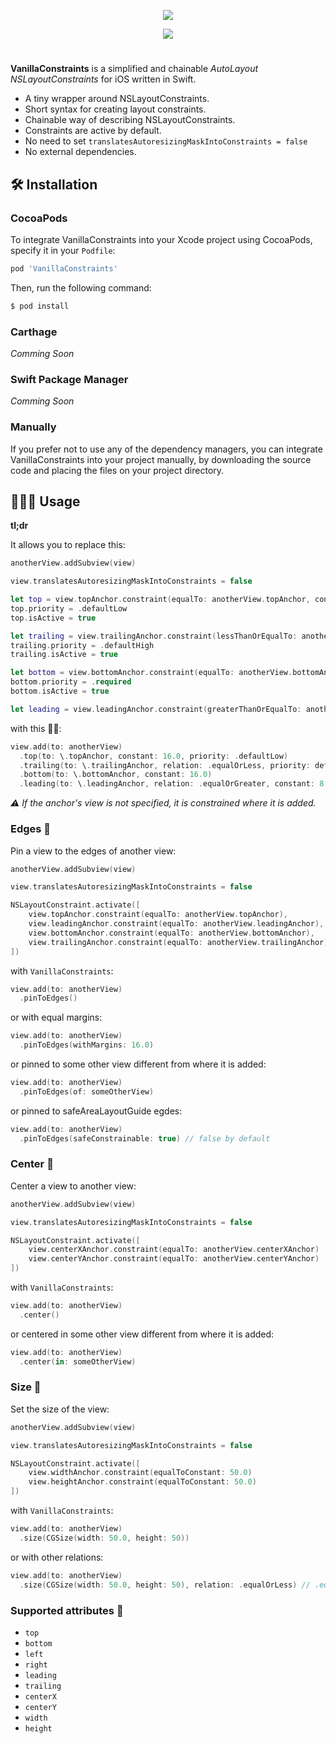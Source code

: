 <p align="center">
  <img src="https://github.com/jdisho/VanillaConstraints/blob/master/Images/logo.png">
</p>
<p align="center">
  <a href="https://swift.org">
        <img src="https://img.shields.io/badge/Swift-4.0-orange.svg" />
  </a>
</p>

#
**VanillaConstraints** is a simplified and chainable *AutoLayout NSLayoutConstraints* for iOS written in Swift.

- A tiny wrapper around NSLayoutConstraints.
- Short syntax for creating layout constraints.
- Chainable way of describing NSLayoutConstraints.
- Constraints are active by default.
- No need to set `translatesAutoresizingMaskIntoConstraints = false`
- No external dependencies.

## 🛠 Installation

### CocoaPods

To integrate VanillaConstraints into your Xcode project using CocoaPods, specify it in your `Podfile`:

```ruby
pod 'VanillaConstraints'
```

Then, run the following command:

```bash
$ pod install
```
### Carthage 
*Comming Soon*

### Swift Package Manager 
*Comming Soon*

### Manually

If you prefer not to use any of the dependency managers, you can integrate VanillaConstraints into your project manually, by downloading the source code and placing the files on your project directory.

## 👨🏻‍💻 Usage
**tl;dr**

It allows you to replace this: 

```swift
anotherView.addSubview(view)

view.translatesAutoresizingMaskIntoConstraints = false

let top = view.topAnchor.constraint(equalTo: anotherView.topAnchor, constant: 16.0)
top.priority = .defaultLow
top.isActive = true

let trailing = view.trailingAnchor.constraint(lessThanOrEqualTo: anotherView.trailingAnchor)
trailing.priority = .defaultHigh
trailing.isActive = true

let bottom = view.bottomAnchor.constraint(equalTo: anotherView.bottomAnchor, constant: 16.0)
bottom.priority = .required
bottom.isActive = true

let leading = view.leadingAnchor.constraint(greaterThanOrEqualTo: anotherView.leadingAnchor, constant: 8.0)
```

with this 💁‍♂️:
```swift
view.add(to: anotherView)
  .top(to: \.topAnchor, constant: 16.0, priority: .defaultLow)
  .trailing(to: \.trailingAnchor, relation: .equalOrLess, priority: defaultHigh)
  .bottom(to: \.bottomAnchor, constant: 16.0)
  .leading(to: \.leadingAnchor, relation: .equalOrGreater, constant: 8.0)
```

*⚠️ If the anchor's view is not specified, it is constrained where it is added.*

### Edges 🤲

Pin a view to the edges of another view:

```swift
anotherView.addSubview(view)

view.translatesAutoresizingMaskIntoConstraints = false

NSLayoutConstraint.activate([
    view.topAnchor.constraint(equalTo: anotherView.topAnchor),
    view.leadingAnchor.constraint(equalTo: anotherView.leadingAnchor),
    view.bottomAnchor.constraint(equalTo: anotherView.bottomAnchor),
    view.trailingAnchor.constraint(equalTo: anotherView.trailingAnchor)
])
```

with `VanillaConstraints`:

```swift
view.add(to: anotherView)
  .pinToEdges()
```

or with equal margins:

```swift
view.add(to: anotherView)
  .pinToEdges(withMargins: 16.0)
```

or pinned to some other view different from where it is added:

```swift
view.add(to: anotherView)
  .pinToEdges(of: someOtherView)
```

or pinned to safeAreaLayoutGuide egdes:

```swift
view.add(to: anotherView)
  .pinToEdges(safeConstrainable: true) // false by default
```

### Center 🖖

Center a view to another view:

```swift
anotherView.addSubview(view)

view.translatesAutoresizingMaskIntoConstraints = false

NSLayoutConstraint.activate([
    view.centerXAnchor.constraint(equalTo: anotherView.centerXAnchor)
    view.centerYAnchor.constraint(equalTo: anotherView.centerYAnchor)
])
```

with `VanillaConstraints`:

```swift
view.add(to: anotherView)
  .center()
```

or centered in some other view different from where it is added:

```swift
view.add(to: anotherView)
  .center(in: someOtherView)
```

### Size 👋

Set the size of the view:

```swift
anotherView.addSubview(view)

view.translatesAutoresizingMaskIntoConstraints = false

NSLayoutConstraint.activate([
    view.widthAnchor.constraint(equalToConstant: 50.0)
    view.heightAnchor.constraint(equalToConstant: 50.0)
])
```

with `VanillaConstraints`:

```swift
view.add(to: anotherView)
  .size(CGSize(width: 50.0, height: 50))
```

or with other relations: 

```swift
view.add(to: anotherView)
  .size(CGSize(width: 50.0, height: 50), relation: .equalOrLess) // .equal by default 
```

### Supported attributes 🚚

- `top`
- `bottom`
- `left`
- `right`
- `leading`
- `trailing`
- `centerX`
- `centerY`
- `width`
- `height`
 







